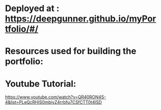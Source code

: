 # Deployed at : https://deepgunner.github.io/myPortfolio/#/


# Resources used for building the portfolio:

# Youtube Tutorial:
https://www.youtube.com/watch?v=QR40RON4S-4&list=PLeQcRHIS0mbiyZ4rrbfu7CSfCTT0t4lSD
